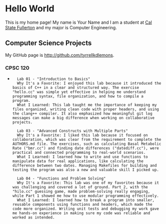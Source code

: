 # Hello World

This is my home page! My name is Your Name and I am a student at [Cal State Fullerton](http://www.tyrrellkdlemons@csu.fullerton.edu/) and my major is Computer Engineering.

## Computer Science Projects

My GitHub page is http://github.com/tyrrellkdlemons.

### CPSC 120

*       Lab 01 - "Introduction to Basics"
        Why It's a Favorite: I enjoyed this lab because it introduced the basics of C++ in a clear and structured way. The exercise "hello.cc" was simple yet effective in helping me understand programming syntax, file organization, and how to compile a program.
        What I Learned: This lab taught me the importance of keeping my files organized, writing clean code with proper headers, and using the clang++ compiler. It also emphasized how meaningful git log messages can make a big difference when working on collaborative projects.

        Lab 03 - "Advanced Constructs with Multiple Parts"
        Why It's a Favorite: I liked this lab because it focused on collaboration, which was clear from the requirement to complete the AUTHORS.md file. The exercises, such as calculating Basal Metabolic Rate ("bmr.cc") and finding date differences ("datediff.cc"), were practical and connected programming to real-world scenarios.
        What I Learned: I learned how to write and use functions to manipulate data for real applications, like calculating the difference between two dates. Managing Makefiles for building and testing the program was also a new and valuable skill I picked up.

        Lab 04 - "Functions and Problem Solving"
        Why It's a Favorite: This lab was one of my favorites because it was challenging and covered a lot of ground. Part 2, with the "hilo.cc" guessing game, made problem-solving really engaging, while Part 1 showed me how to use modular programming effectively.
        What I Learned: I learned how to break a program into smaller, reusable components using functions and headers, which made the code more organized. Writing unit tests and debugging my work gave me hands-on experience in making sure my code was reliable and worked as intended.

